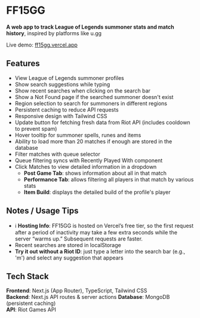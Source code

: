 # FF15GG

**A web app to track League of Legends summoner stats and match history**, inspired by platforms like u.gg

Live demo: [ff15gg.vercel.app](https://ff15gg.vercel.app)

## Features

- View League of Legends summoner profiles
- Show search suggestions while typing
- Show recent searches when clicking on the search bar
- Show a Not Found page if the searched summoner doesn't exist
- Region selection to search for summoners in different regions
- Persistent caching to reduce API requests
- Responsive design with Tailwind CSS
- Update button for fetching fresh data from Riot API (includes cooldown to prevent spam)
- Hover tooltip for summoner spells, runes and items
- Ability to load more than 20 matches if enough are stored in the database
- Filter matches with queue selector
- Queue filtering syncs with Recently Played With component
- Click Matches to view detailed information in a dropdown
  - **Post Game Tab**: shows information about all in that match
  - **Performance Tab**: allows filtering all players in that match by various stats
  - **Item Build**: displays the detailed build of the profile's player

## Notes / Usage Tips

- ℹ️ **Hosting Info**: FF15GG is hosted on Vercel’s free tier, so the first request after a period of inactivity may take a few extra seconds while the server “warms up.” Subsequent requests are faster.
- Recent searches are stored in localStorage
- **Try it out without a Riot ID**: just type a letter into the search bar (e.g., 'm') and select any suggestion that appears

## Tech Stack

**Frontend**: Next.js (App Router), TypeScript, Tailwind CSS  
**Backend**: Next.js API routes & server actions
**Database**: MongoDB (persistent caching)  
**API**: Riot Games API
